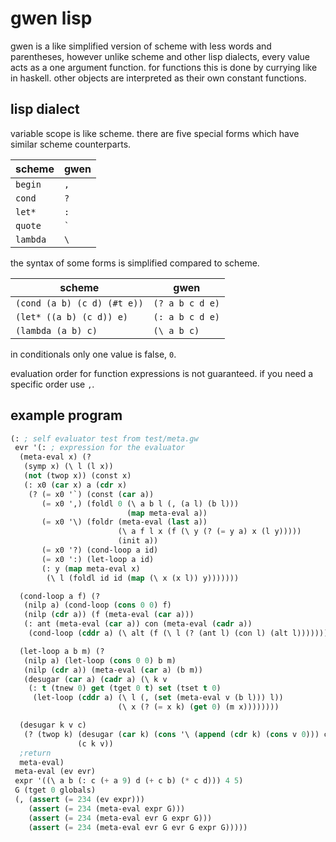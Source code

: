 # gwen lisp

gwen is a like simplified version of scheme with less words and
parentheses, however unlike scheme and other lisp dialects, every
value acts as a one argument function. for functions this is done
by currying like in haskell. other objects are interpreted as their
own constant functions.

## lisp dialect

variable scope is like scheme. there are five special forms
which have similar scheme counterparts.

|  scheme  | gwen |
|----------|------|
| `begin`  | `,`  |
| `cond`   | `?`  |
| `let*`   | `:`  |
| `quote`  | <code>&#96;</code> |
| `lambda` | <code>&#92;</code> |

the syntax of some forms is simplified compared to scheme.

|  scheme                     | gwen             |
|-----------------------------|------------------|
| `(cond (a b) (c d) (#t e))` | `(? a b c d e)`  |
| `(let* ((a b) (c d)) e)`    | `(: a b c d e)`  |
| `(lambda (a b) c)`          | <code>(&#92; a b c)</code> |

in conditionals only one value is false, `0`.

evaluation order for function expressions is not guaranteed.
if you need a specific order use `,`.

## example program

```lisp
(: ; self evaluator test from test/meta.gw
 evr '(: ; expression for the evaluator
  (meta-eval x) (?
   (symp x) (\ l (l x))
   (not (twop x)) (const x)
   (: x0 (car x) a (cdr x)
    (? (= x0 '`) (const (car a))
       (= x0 ',) (foldl 0 (\ a b l (, (a l) (b l)))
                          (map meta-eval a))
       (= x0 '\) (foldr (meta-eval (last a))
                        (\ a f l x (f (\ y (? (= y a) x (l y)))))
                        (init a))
       (= x0 '?) (cond-loop a id)
       (= x0 ':) (let-loop a id)
       (: y (map meta-eval x)
        (\ l (foldl id id (map (\ x (x l)) y)))))))

  (cond-loop a f) (?
   (nilp a) (cond-loop (cons 0 0) f)
   (nilp (cdr a)) (f (meta-eval (car a)))
   (: ant (meta-eval (car a)) con (meta-eval (cadr a))
    (cond-loop (cddr a) (\ alt (f (\ l (? (ant l) (con l) (alt l))))))))

  (let-loop a b m) (?
   (nilp a) (let-loop (cons 0 0) b m)
   (nilp (cdr a)) (meta-eval (car a) (b m))
   (desugar (car a) (cadr a) (\ k v
    (: t (tnew 0) get (tget 0 t) set (tset t 0)
     (let-loop (cddr a) (\ l (, (set (meta-eval v (b l))) l))
                        (\ x (? (= x k) (get 0) (m x))))))))

  (desugar k v c)
   (? (twop k) (desugar (car k) (cons '\ (append (cdr k) (cons v 0))) c)
               (c k v))
  ;return
  meta-eval)
 meta-eval (ev evr)
 expr '((\ a b (: c (+ a 9) d (+ c b) (* c d))) 4 5)
 G (tget 0 globals)
 (, (assert (= 234 (ev expr)))
    (assert (= 234 (meta-eval expr G)))
    (assert (= 234 (meta-eval evr G expr G)))
    (assert (= 234 (meta-eval evr G evr G expr G)))))
```
